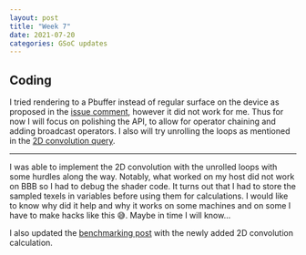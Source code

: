 ```yaml
---
layout: post
title: "Week 7"
date: 2021-07-20
categories: GSoC updates
---
```


## Coding
I tried rendering to a Pbuffer instead of regular surface on the device as proposed in the [issue comment](https://forums.imgtec.com/t/sgx530-argb8888-support/3403/5?u=jduchniewicz), however it did not work for me. Thus for now I will focus on polishing the API, to allow for operator chaining and adding broadcast operators. I also will try unrolling the loops as mentioned in the [2D convolution query](https://forums.imgtec.com/t/gradient-calculation-inside-a-conditional-block/3404/5?u=jduchniewicz).

----------------

I was able to implement the 2D convolution with the unrolled loops with some hurdles along the way. Notably, what worked on my host did not work on BBB so I had to debug the shader code. It turns out that I had to store the sampled texels in variables before using them for calculations. I would like to know why did it help and why it works on some machines and on some I have to make hacks like this 😅. Maybe in time I will know...

I also updated the [benchmarking post](https://jduchniewicz.github.io/gsoc2021-blog/posts/2021/07/15/benchmarking.html) with the newly added 2D convolution calculation.

